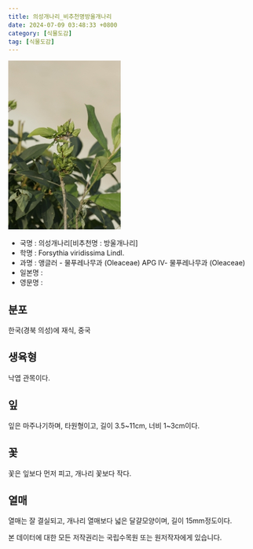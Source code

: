```yaml
---
title: 의성개나리_비추천명방울개나리
date: 2024-07-09 03:48:33 +0800
category: [식물도감]
tag: [식물도감]
---
```




![의성개나리[비추천명 : 방울개나리]](/assets/img/fileUpload/plants/basic/Oleaceae/Forsythia/9334/9334_1_th2.jpg)
- 국명 : 의성개나리[비추천명 : 방울개나리]
- 학명 : Forsythia viridissima Lindl.
- 과명 : 앵글러 - 물푸레나무과 (Oleaceae) APG Ⅳ- 물푸레나무과 (Oleaceae)
- 일본명 : 
- 영문명 : 


## 분포
한국(경북 의성)에 재식, 중국
## 생육형
낙엽 관목이다.
## 잎
잎은 마주나기하며, 타원형이고, 길이 3.5~11cm, 너비 1~3cm이다.
## 꽃
꽃은 잎보다 먼저 피고, 개나리 꽃보다 작다. 
## 열매
열매는 잘 결실되고, 개나리 열매보다 넓은 달걀모양이며, 길이 15mm정도이다.






본 데이터에 대한 모든 저작권리는 국립수목원 또는 원저작자에게 있습니다.
